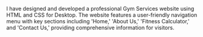 I have designed and developed a professional Gym Services website using HTML and CSS for Desktop. The website features a user-friendly navigation menu with key sections including 'Home,' 'About Us,' 'Fitness Calculator,' and 'Contact Us,' providing comprehensive information for visitors.
